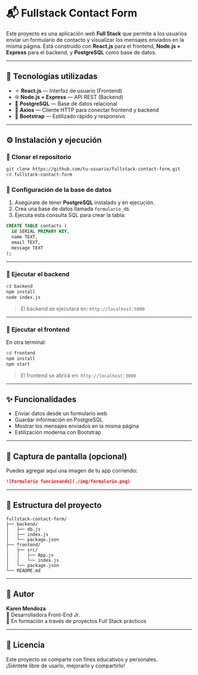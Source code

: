 # 📬 Fullstack Contact Form

Este proyecto es una aplicación web **Full Stack** que permite a los usuarios enviar un formulario de contacto y visualizar los mensajes enviados en la misma página. Está construido con **React.js** para el frontend, **Node.js + Express** para el backend, y **PostgreSQL** como base de datos.

---

## 🚀 Tecnologías utilizadas

- ⚛️ **React.js** — Interfaz de usuario (Frontend)
- 🌐 **Node.js + Express** — API REST (Backend)
- 🐘 **PostgreSQL** — Base de datos relacional
- 📡 **Axios** — Cliente HTTP para conectar frontend y backend
- 🎨 **Bootstrap** — Estilizado rápido y responsivo

---

## ⚙️ Instalación y ejecución

### 🔹 Clonar el repositorio

```bash
git clone https://github.com/tu-usuario/fullstack-contact-form.git
cd fullstack-contact-form
```

### 🔹 Configuración de la base de datos

1. Asegúrate de tener **PostgreSQL** instalado y en ejecución.
2. Crea una base de datos llamada `formulario_db`.
3. Ejecuta esta consulta SQL para crear la tabla:

```sql
CREATE TABLE contacts (
  id SERIAL PRIMARY KEY,
  name TEXT,
  email TEXT,
  message TEXT
);
```

---

### 🔹 Ejecutar el backend

```bash
cd backend
npm install
node index.js
```

> El backend se ejecutará en: `http://localhost:5000`

---

### 🔹 Ejecutar el frontend

En otra terminal:

```bash
cd frontend
npm install
npm start
```

> El frontend se abrirá en: `http://localhost:3000`

---

## ✨ Funcionalidades

- Enviar datos desde un formulario web
- Guardar información en PostgreSQL
- Mostrar los mensajes enviados en la misma página
- Estilización moderna con Bootstrap

---

## 📸 Captura de pantalla (opcional)

Puedes agregar aquí una imagen de tu app corriendo:

```markdown
![Formulario funcionando](./img/formulario.png)
```

---

## 📁 Estructura del proyecto

```
fullstack-contact-form/
├── backend/
│   ├── db.js
│   ├── index.js
│   └── package.json
├── frontend/
│   ├── src/
│   │   ├── App.js
│   │   └── index.js
│   └── package.json
└── README.md
```

---

## 🧠 Autor

**Karen Mendoza**  
💼 Desarrolladora Front-End Jr.  
🚀 En formación a través de proyectos Full Stack prácticos

---

## 📝 Licencia

Este proyecto se comparte con fines educativos y personales.  
¡Siéntete libre de usarlo, mejorarlo y compartirlo!
